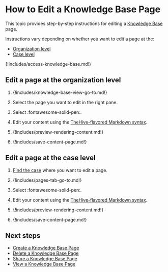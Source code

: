 # How to Edit a Knowledge Base Page

This topic provides step-by-step instructions for editing a [Knowledge Base](about-knowledge-base.md) page.

Instructions vary depending on whether you want to edit a page at the:  

* [Organization level](#edit-a-page-at-the-organization-level)  
* [Case level](#edit-a-page-at-the-case-level)

{!includes/access-knowledge-base.md!}

## Edit a page at the organization level

1. {!includes/knowledge-base-view-go-to.md!}

2. Select the page you want to edit in the right pane.

3. Select :fontawesome-solid-pen:.

4. Edit your content using the [TheHive-flavored Markdown syntax](../thehive-flavored-markdown.md).

5. {!includes/preview-rendering-content.md!}

6. {!includes/save-content-page.md!}

## Edit a page at the case level

1. [Find the case](../analyst-corner/cases/search-for-cases/find-a-case.md) where you want to edit a page.

2. {!includes/pages-tab-go-to.md!}

3. Select :fontawesome-solid-pen:.

4. Edit your content using the [TheHive-flavored Markdown syntax](../thehive-flavored-markdown.md).

5. {!includes/preview-rendering-content.md!}

6. {!includes/save-content-page.md!}

## Next steps

* [Create a Knowledge Base Page](create-a-knowledge-base-page.md)
* [Delete a Knowledge Base Page](delete-a-knowledge-base-page.md)
* [Share a Knowledge Base Page](share-a-knowledge-base-page.md)
* [View a Knowledge Base Page](view-a-knowledge-base-page.md)